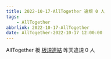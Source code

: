 ```yaml
---
title: 2022-10-17-AllTogether 違規 0 人
tags:
    - AllTogether
abbrlink: 2022-10-17-AllTogether
date: AllTogether-2022-10-17 12:00:00
---
```

AllTogether 板 [板規連結](https://www.ptt.cc/bbs/AllTogether/M.1643211430.A.5FB.html)
昨天違規 0 人
